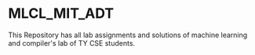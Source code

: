 # MLCL_MIT_ADT
This Repository has all lab assignments and solutions of machine learning and compiler's lab of TY CSE students.
